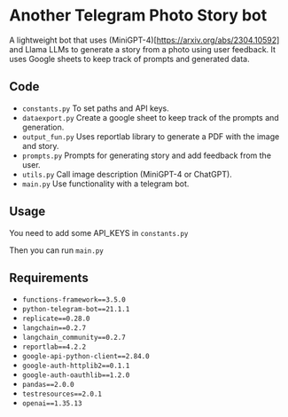 
# Another Telegram Photo Story bot

A lightweight bot that uses (MiniGPT-4)[https://arxiv.org/abs/2304.10592] and Llama LLMs to generate a story from a photo using user feedback.
It uses Google sheets to keep track of prompts and generated data.

## Code

- `constants.py` To set paths and API keys.
- `dataexport.py` Create a google sheet to keep track of the prompts and generation.
- `output_fun.py` Uses reportlab library to generate a PDF with the image and story.
- `prompts.py` Prompts for generating story and add feedback from the user.
- `utils.py` Call image description (MiniGPT-4 or ChatGPT).
- `main.py` Use functionality with a telegram bot.


## Usage

You need to add some API_KEYS in `constants.py`

Then you can run `main.py`


## Requirements

- `functions-framework==3.5.0`
- `python-telegram-bot==21.1.1`
- `replicate==0.28.0`
- `langchain==0.2.7`
- `langchain_community==0.2.7`
- `reportlab==4.2.2`
- `google-api-python-client==2.84.0`
- `google-auth-httplib2==0.1.1`
- `google-auth-oauthlib==1.2.0`
- `pandas==2.0.0`
- `testresources==2.0.1`
- `openai==1.35.13`
